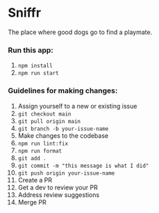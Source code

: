 # Sniffr

The place where good dogs go to find a playmate.

### Run this app:

1. `npm install`
2. `npm run start`

### Guidelines for making changes:

1. Assign yourself to a new or existing issue
2. `git checkout main`
3. `git pull origin main`
4. `git branch -b your-issue-name`
5. Make changes to the codebase
6. `npm run lint:fix`
7. `npm run format`
8. `git add .`
9. `git commit -m "this message is what I did"`
10. `git push origin your-issue-name`
11. Create a PR
12. Get a dev to review your PR
13. Address review suggestions
14. Merge PR
